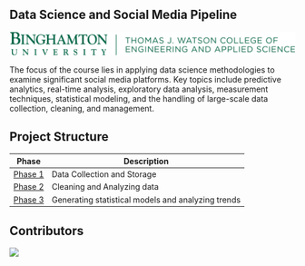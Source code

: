 ## Data Science and Social Media Pipeline



[![BULOGO](https://github.com/dshetty3/Social-Media-and-Data-Science-Pipeline-2023/blob/main/project-1-implementation-chestnut-main/bulogo.png)]()


The focus of the course lies in applying data science methodologies to examine significant social media platforms. Key topics include predictive analytics, real-time analysis, exploratory data analysis, measurement techniques, statistical modeling, and the handling of large-scale data collection, cleaning, and management.



## Project Structure

| Phase | Description |
| ------ | ------ |
| [Phase 1](https://github.com/dshetty3/Social-Media-and-Data-Science-Pipeline-2023/blob/main/project-1-implementation-chestnut-main/Project%20-1-Report.pdf) | Data Collection and Storage |
| [Phase 2](https://github.com/dshetty3/Social-Media-and-Data-Science-Pipeline-2023/blob/main/project-2-implementation-chestnut-main/Project-2-Report.pdf) | Cleaning and Analyzing data |
| [Phase 3](https://github.com/dshetty3/Social-Media-and-Data-Science-Pipeline-2023/blob/main/project-3-implementation-chestnut-main/Project-3-Report.pdf) | Generating statistical models and analyzing trends |


## Contributors

<a href="https://github.com/dshetty3/Social-Media-and-Data-Science-Pipeline-2023/graphs/contributors">
  <img src="https://contrib.rocks/image?repo=dshetty3/Social-Media-and-Data-Science-Pipeline-2023" />
</a>
